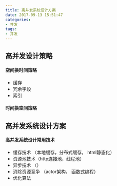 ```yaml
---
title: 高并发系统设计方案
date: 2017-09-13 15:51:47
categories: 
- 并发
tags:
- 并发
---
```



## 高并发设计策略

#### 空间换时间策略

- 缓存
- 冗余字段
- 索引

#### 时间换空间策略




## 高并发系统设计方案

#### 高并发系统设计常用技术

- 缓存技术 （本地缓存，分布式缓存， html静态化）
- 资源池技术（http连接池，线程池）
- 异步技术 （）
- 消除资源竞争 （actor架构， 函数式编程）
- 优化算法
